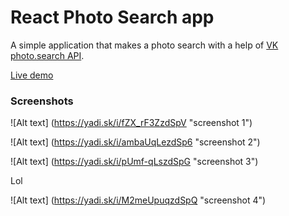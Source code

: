 # React Photo Search app

A simple application that makes a photo search with a help of [VK photo.search API].

[Live demo]

### Screenshots

![Alt text] (https://yadi.sk/i/fZX_rF3ZzdSpV "screenshot 1")

![Alt text] (https://yadi.sk/i/ambaUqLezdSp6 "screenshot 2")

![Alt text] (https://yadi.sk/i/pUmf-qLszdSpG "screenshot 3")

Lol

![Alt text] (https://yadi.sk/i/M2meUpuqzdSpQ "screenshot 4")

[VK photo.search API]: <https://vk.com/dev/photos.search>
[Live demo]: <https://sleepy-dusk-78465.herokuapp.com/>